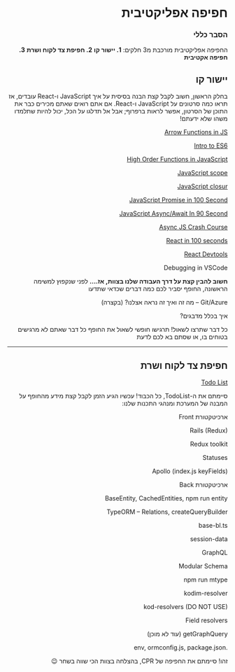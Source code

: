 <div dir="rtl">

# חפיפה אפליקטיבית 


### הסבר כללי 
החפיפה אפליקטיבית מורכבת מ3 חלקים: 
**1. יישור קו**
**2. חפיפת צד לקוח ושרת**
**3. חפיפה אקטיבית**

## יישור קו
בחלק הראשון, חשוב לקבל קצת הבנה בסיסית על איך JavaScript ו-React עובדים, אז תראו כמה סרטונים על JavaScript ו-React.
אם אתם רואים שאתם מכירים כבר את התוכן של הסרטון, אפשר לראות ברפרוף; אבל אל תדלגו על הכל, יכול להיות שתלמדו משהו שלא ידעתם! 

[Arrow Functions in JS](https://youtu.be/h33Srr5J9nY)

[Intro to ES6](https://youtu.be/WZQc7RUAg18)

[High Order Functions in JavaScript](https://youtu.be/rRgD1yVwIvE)

[JavaScript scope](https://youtu.be/S3cBIww_6os)

[JavaScript closur](https://youtu.be/3a0I8ICR1%D7%A3Vg)

[JavaScript Promise in 100 Second](https://youtu.be/RvYYCGs45L4)

[JavaScript Async/Await In 90 Second](https://youtu.be/iFNkShwRGAE)

[Async JS Crash Course](https://youtu.be/PoRJizFvM7s)

[React in 100 seconds](https://www.youtube.com/watch?v=Tn6-PIqc4UM)

[React Devtools](https://chrome.google.com/webstore/detail/react-developer-tools/fmkadmapgofadopljbjfkapdkoienihi?hl=en) 

Debugging in VSCode 

**חשוב להבין קצת על דרך העבודה שלנו בצוות, אז....**
לפני שנקפוץ למשימה הראשונה, החופף יסביר לכם כמה דברים שכדאי שתדעו 

Git/Azure – מה זה ואיך זה נראה אצלנו? (בקצרה) 

איך בכלל מדבגים? 

כל דבר שתרצו לשאול! תרגישו חופשי לשאול את החופף כל דבר שאתם לא מרגישים בטוחים בו, או שסתם בא לכם לדעת 

----------
## חפיפת צד לקוח ושרת
[Todo List](./todomission.md)
 

סיימתם את ה-TodoList, כל הכבוד! עכשיו הגיע הזמן לקבל קצת מידע מהחופף על המבנה של המערכת ומנהגי התכנות שלנו:  

ארכיטקטורת Front 

Rails (Redux) 

Redux toolkit 

Statuses 

Apollo (index.js keyFields) 

ארכיטקטורת Back 

BaseEntity, CachedEntities, npm run entity 

TypeORM – Relations, createQueryBuilder 

base-bl.ts 

session-data 

GraphQL 

Modular Schema 

npm run mtype 

kodim-resolver 

kod-resolvers (DO NOT USE) 

Field resolvers 

getGraphQuery (עוד לא מוכן) 

.env, ormconfig.js, package.json 

 

זהו! סיימתם את החפיפה של CPR, בהצלחה בצוות הכי שווה בשחר 😉 

</div>